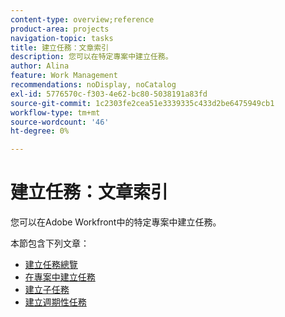 ```yaml
---
content-type: overview;reference
product-area: projects
navigation-topic: tasks
title: 建立任務：文章索引
description: 您可以在特定專案中建立任務。
author: Alina
feature: Work Management
recommendations: noDisplay, noCatalog
exl-id: 5776570c-f303-4e62-bc80-5038191a83fd
source-git-commit: 1c2303fe2cea51e3339335c433d2be6475949cb1
workflow-type: tm+mt
source-wordcount: '46'
ht-degree: 0%

---
```


# 建立任務：文章索引

<!--Audited: 10/2024-->

您可以在Adobe Workfront中的特定專案中建立任務。

本節包含下列文章：

* [建立任務總覽](../../../manage-work/tasks/create-tasks/create-tasks-overview.md)
* [在專案中建立任務](../../../manage-work/tasks/create-tasks/create-tasks-in-project.md)
* [建立子任務](../../../manage-work/tasks/create-tasks/create-subtasks.md)
* [建立週期性任務](../../../manage-work/tasks/create-tasks/create-recurring-tasks.md)
